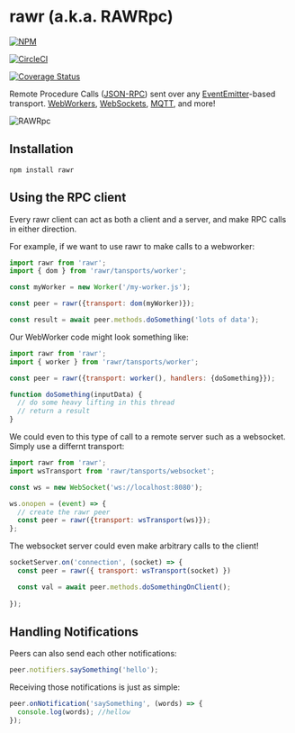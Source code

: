 # rawr (a.k.a. RAWRpc)

[![NPM](https://nodei.co/npm/rawr.png?compact=true)](https://nodei.co/npm/rawr/)


[![CircleCI](https://circleci.com/gh/iceddev/rawr.svg?style=svg)](https://circleci.com/gh/iceddev/rawr)

[![Coverage Status](https://coveralls.io/repos/iceddev/rawr/badge.svg?branch=master)](https://coveralls.io/r/iceddev/rawr?branch=master)



Remote Procedure Calls ([JSON-RPC](http://json-rpc.org/wiki/specification)) sent over any [EventEmitter](https://nodejs.org/dist/latest-v8.x/docs/api/events.html#events_class_eventemitter)-based transport.  [WebWorkers](/transports/worker), [WebSockets](/transports/websocket), [MQTT](/transports/mqtt), and more!

![RAWRpc](https://rawgithub.com/phated/badart/master/reptar_rawr.jpg)




## Installation

`npm install rawr`


## Using the RPC client

Every rawr client can act as both a client and a server, and make RPC calls in either direction.

For example, if we want to use rawr to make calls to a webworker:
```javascript
import rawr from 'rawr';
import { dom } from 'rawr/tansports/worker';

const myWorker = new Worker('/my-worker.js');

const peer = rawr({transport: dom(myWorker)});

const result = await peer.methods.doSomething('lots of data');
```

Our WebWorker code might look something like:
```javascript
import rawr from 'rawr';
import { worker } from 'rawr/tansports/worker';

const peer = rawr({transport: worker(), handlers: {doSomething}});

function doSomething(inputData) {
  // do some heavy lifting in this thread
  // return a result
}
```

We could even to this type of call to a remote server such as a websocket.
Simply use a differnt transport:
```javascript
import rawr from 'rawr';
import wsTransport from 'rawr/tansports/websocket';

const ws = new WebSocket('ws://localhost:8080');

ws.onopen = (event) => {
  // create the rawr peer
  const peer = rawr({transport: wsTransport(ws)});
};
```

The websocket server could even make arbitrary calls to the client!
```javascript
socketServer.on('connection', (socket) => {
  const peer = rawr({ transport: wsTransport(socket) })

  const val = await peer.methods.doSomethingOnClient();
  
});
```

## Handling Notifications

Peers can also send each other notifications:

```javascript
peer.notifiers.saySomething('hello');
```

Receiving those notifications is just as simple:
```javascript
peer.onNotification('saySomething', (words) => {
  console.log(words); //hellow
});
```